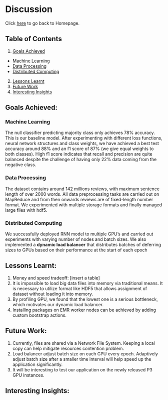 # Discussion
Click <a href="http://sophieyanzhao.github.io">here</a> to go back to Homepage.

## Table of Contents
1. [Goals Achieved](#goals-achieved)
  * [Machine Learning](#machine-learning)
  * [Data Processing](#data-processing)
  * [Distributed Computing](#distributed-computing)
2. [Lessons Learnt](#lessons-learnt)
3. [Future Work](#future-work)
4. [Interesting Insights](#interesting-insights)


## Goals Achieved:
### Machine Learning 
The null classifier predicting majority class only achieves 78% accuracy. This is our baseline model.  After experimenting with different loss functions, neural network structures and class weights, we have achieved a best test accuracy around 88% and an f1 score of 87% (we give equal weights to both classes). High f1 score indicates that recall and precision are quite balanced despite the challenge of having only 22% data coming from the negative class.  

### Data Processing
The dataset contains around 142 millions reviews, with maximum sentence length of over 2000 words. All data preprocessing tasks are carried out on MapReduce and from then onwards reviews are of fixed-length number format. We experimented with multiple storage formats and finally managed large files with hdf5.

### Distributed Computing
We successfully deployed RNN model to multiple GPU’s and carried out experiments with varying number of nodes and batch sizes. We also implemented a **dynamic load balancer** that distributes batches of deferring sizes to GPUs based on their performance at the start of each epoch

## Lessons Learnt:
1.	Money and speed tradeoff: [insert a table]
2.	It is impossible to load big data files into memory via traditional means. It is necessary to utilize format like HDF5 that allows assignment of dataset without loading it into memory.
3.	By profiling GPU, we found that the lowest one is a serious bottleneck, which motivates our dynamic load balancer.
4.	Installing packages on EMR worker nodes can be achieved by adding custom bootstrap actions.

## Future Work:
1.	Currently, files are shared via a Network File System. Keeping a local copy can help mitigate  resources contention problem.
2.	Load balancer adjust batch size on each GPU every epoch. Adaptively adjust batch size after a smaller time interval will help speed up the application significantly. 
3.	It will be interesting to test our application on the newly released P3 GPU instances.

## Interesting Insights:

